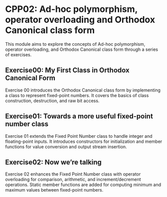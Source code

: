 
# CPP02: Ad-hoc polymorphism, operator overloading and Orthodox Canonical class form

This module aims to explore the concepts of Ad-hoc polymorphism, operator overloading, and Orthodox Canonical class form through a series of exercises.

## Exercise00: My First Class in Orthodox Canonical Form
Exercise 00 introduces the Orthodox Canonical class form by implementing a class to represent fixed-point numbers. It covers the basics of class construction, destruction, and raw bit access.

## Exercise01: Towards a more useful fixed-point number class
Exercise 01 extends the Fixed Point Number class to handle integer and floating-point inputs. It introduces constructors for initialization and member functions for value conversion and output stream insertion.

## Exercise02: Now we’re talking
Exercise 02 enhances the Fixed Point Number class with operator overloading for comparison, arithmetic, and increment/decrement operations. Static member functions are added for computing minimum and maximum values between fixed-point numbers.

